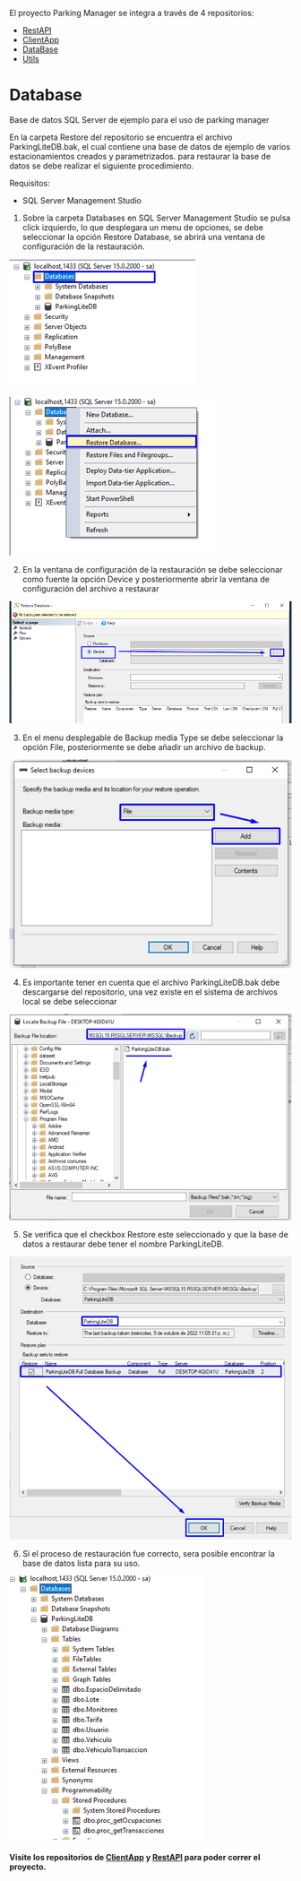El proyecto Parking Manager se integra a través de 4 repositorios:
* [RestAPI](https://github.com/parkingmanager/RestAPI)
* [ClientApp](https://github.com/parkingmanager/ClientApp)
* [DataBase](https://github.com/parkingmanager/RestAPI)
* [Utils](https://github.com/parkingmanager/Utils)
# Database
Base de datos SQL Server de ejemplo para el uso de parking manager 

En la carpeta Restore del repositorio se encuentra el archivo ParkingLiteDB.bak, el cual contiene una base de datos de ejemplo de varios estacionamientos creados y parametrizados. para restaurar la base de datos se debe realizar el siguiente procedimiento. 

Requisitos:
  - SQL Server Management Studio

1. Sobre la carpeta Databases en  SQL Server Management Studio se pulsa click izquierdo, lo que desplegara un menu de opciones, se debe seleccionar la opción Restore Database, se abrirá una ventana de configuración de la restauración.
  
  ![img](https://github.com/parkingmanager/Database/blob/main/README_DATA/1.png)
  
  ![img](https://github.com/parkingmanager/Database/blob/main/README_DATA/2.png)
  
2. En la ventana de configuración de la restauración se debe seleccionar como fuente la opción Device y posteriormente abrir la ventana de configuración del archivo a restaurar 

  ![img](https://github.com/parkingmanager/Database/blob/main/README_DATA/3.png)
  
3. En el menu desplegable de Backup media Type se debe seleccionar la opción File, posteriormente se debe añadir un archivo de backup.

  ![img](https://github.com/parkingmanager/Database/blob/main/README_DATA/4.png)

4. Es importante tener en cuenta que el archivo ParkingLiteDB.bak debe descargarse del repositorio, una vez existe en el sistema de archivos local se debe seleccionar 

  ![img](https://github.com/parkingmanager/Database/blob/main/README_DATA/5.png)
  
5. Se verifica que el checkbox Restore este seleccionado y que la base de datos a restaurar debe tener el nombre ParkingLiteDB.

  ![img](https://github.com/parkingmanager/Database/blob/main/README_DATA/6.png)
  
6. Si el proceso de restauración fue correcto, sera posible encontrar la base de datos lista para su uso.  

  ![img](https://github.com/parkingmanager/Database/blob/main/README_DATA/7.png)
  
  
  
#### Visite los repositorios de [ClientApp](https://github.com/parkingmanager/ClientApp.git) y [RestAPI](https://github.com/parkingmanager/RestAPI.git) para poder correr el proyecto.
